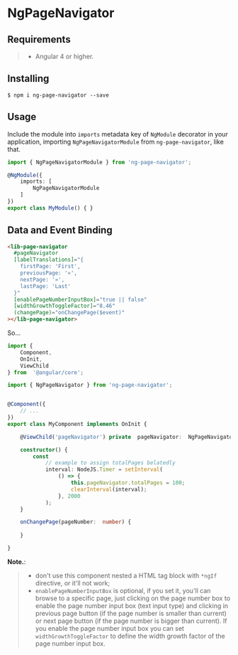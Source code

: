 # NgPageNavigator	

## Requirements

>- Angular 4 or higher.

## Installing

	$ npm i ng-page-navigator --save

## Usage

Include the module into `imports` metadata key of `NgModule` decorator in your application, importing `NgPageNavigatorModule` from `ng-page-navigator`, like that.

```typescript
import { NgPageNavigatorModule } from 'ng-page-navigator';

@NgModule({
    imports: [
        NgPageNavigatorModule
    ]
})
export class MyModule() { }
```

## Data and Event Binding

```html
<lib-page-navigator
  #pageNavigator
  [labelTranslations]="{
    firstPage: 'First',
    previousPage: '«',
    nextPage: '»',
    lastPage: 'Last'
  }"
  [enablePageNumberInputBox]="true || false"
  [widthGrowthToggleFactor]="8.46"
  (changePage)="onChangePage($event)"
></lib-page-navigator>
```

So...

```typescript
import {
    Component,
    OnInit,
    ViewChild
} from  '@angular/core';

import { NgPageNavigator } from 'ng-page-navigator';


@Component({
    // ...
})
export class MyComponent implements OnInit {

    @ViewChild('pageNavigator') private  pageNavigator:  NgPageNavigator.Components.PageNavigatorComponent;

    constructor() {
        const
            // example to assign totalPages belatedly
            interval: NodeJS.Timer = setInterval(
                () => {
                    this.pageNavigator.totalPages = 100;
                    clearInterval(interval);
                }, 2000
            );
    }

	onChangePage(pageNumber:  number) {
	    
	}

}
```

**Note.**: 
>- don't use this component nested a HTML tag block with `*ngIf` directive, or it'll not work;
>- `enablePageNumberInputBox` is optional, if you set it, you'll can browse to a specific page, just clicking on the page number box to enable the page number input box (text input type) and clicking in previous page button (if the page number is smaller than current) or next page button (if the page number is bigger than current). If you enable the page number input box you can set `widthGrowthToggleFactor` to define the width growth factor of the page number input box.

